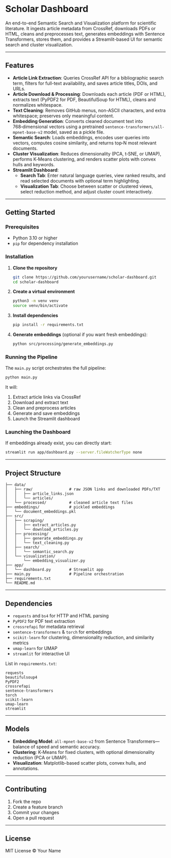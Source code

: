 # Scholar Dashboard

An end-to-end Semantic Search and Visualization platform for scientific literature. It ingests article metadata from CrossRef, downloads PDFs or HTML, cleans and preprocesses text, generates embeddings with Sentence Transformers, stores them, and provides a Streamlit-based UI for semantic search and cluster visualization.

---

## Features

- **Article Link Extraction**: Queries CrossRef API for a bibliographic search term, filters for full-text availability, and saves article titles, DOIs, and URLs.
- **Article Download & Processing**: Downloads each article (PDF or HTML), extracts text (PyPDF2 for PDF, BeautifulSoup for HTML), cleans and normalizes whitespace.
- **Text Cleaning**: Removes GitHub menus, non-ASCII characters, and extra whitespace; preserves only meaningful content.
- **Embedding Generation**: Converts cleaned document text into 768‑dimensional vectors using a pretrained `sentence-transformers/all-mpnet-base-v2` model, saved as a pickle file.
- **Semantic Search**: Loads embeddings, encodes user queries into vectors, computes cosine similarity, and returns top‑N most relevant documents.
- **Cluster Visualization**: Reduces dimensionality (PCA, t‑SNE, or UMAP), performs K‑Means clustering, and renders scatter plots with convex hulls and keywords.
- **Streamlit Dashboard**:
  - **Search Tab**: Enter natural language queries, view ranked results, and read selected documents with optional term highlighting.
  - **Visualization Tab**: Choose between scatter or clustered views, select reduction method, and adjust cluster count interactively.

---

## Getting Started

### Prerequisites

- Python 3.10 or higher
- `pip` for dependency installation

### Installation

1. **Clone the repository**

   ```bash
   git clone https://github.com/yourusername/scholar-dashboard.git
   cd scholar-dashboard
   ```

2. **Create a virtual environment**

   ```bash
   python3 -m venv venv
   source venv/bin/activate
   ```

3. **Install dependencies**

   ```bash
   pip install -r requirements.txt
   ```

4. **Generate embeddings** (optional if you want fresh embeddings):
   ```bash
   python src/processing/generate_embeddings.py
   ```

### Running the Pipeline

The `main.py` script orchestrates the full pipeline:

```bash
python main.py
```

It will:

1. Extract article links via CrossRef
2. Download and extract text
3. Clean and preprocess articles
4. Generate and save embeddings
5. Launch the Streamlit dashboard

### Launching the Dashboard

If embeddings already exist, you can directly start:

```bash
streamlit run app/dashboard.py --server.fileWatcherType none
```

---

## Project Structure

```
├── data/
│   ├── raw/                # raw JSON links and downloaded PDFs/TXT
│   │   ├── article_links.json
│   │   └── articles/
│   └── processed/          # cleaned article text files
├── embeddings/             # pickled embeddings
│   └── document_embeddings.pkl
├── src/
│   ├── scraping/
│   │   ├── extract_articles.py
│   │   └── download_articles.py
│   ├── processing/
│   │   ├── generate_embeddings.py
│   │   └── text_cleaning.py
│   ├── search/
│   │   └── semantic_search.py
│   └── visualization/
│       └── embedding_visualizer.py
├── app/
│   └── dashboard.py        # Streamlit app
├── main.py                 # Pipeline orchestration
├── requirements.txt
└── README.md
```

---

## Dependencies

- `requests` and `bs4` for HTTP and HTML parsing
- `PyPDF2` for PDF text extraction
- `crossrefapi` for metadata retrieval
- `sentence-transformers` & `torch` for embeddings
- `scikit-learn` for clustering, dimensionality reduction, and similarity metrics
- `umap-learn` for UMAP
- `streamlit` for interactive UI

List in `requirements.txt`:

```
requests
beautifulsoup4
PyPDF2
crossrefapi
sentence-transformers
torch
scikit-learn
umap-learn
streamlit
```

---

## Models

- **Embedding Model**: `all-mpnet-base-v2` from Sentence Transformers—balance of speed and semantic accuracy.
- **Clustering**: K‑Means for fixed clusters, with optional dimensionality reduction (PCA or UMAP).
- **Visualization**: Matplotlib-based scatter plots, convex hulls, and annotations.

---

## Contributing

1. Fork the repo
2. Create a feature branch
3. Commit your changes
4. Open a pull request

---

## License

MIT License © Your Name
